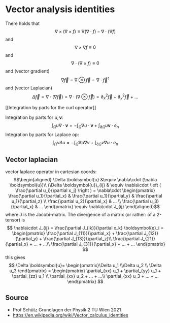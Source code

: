 # Vector analysis identities


There holds that
$$\nabla\times(\nabla\times f)\equiv \nabla(\nabla\cdot f) - \nabla\cdot (\nabla f)$$
and
$$\nabla\times \nabla f \equiv 0$$
and 
$$\nabla\cdot (\nabla\times f) \equiv 0$$
and (vector gradient)
$$\nabla \vec{f} = \nabla \otimes \vec{f} = \nabla\cdot \vec{f}^\intercal$$
and (vector Laplacian)
$$\Delta \vec{f} = \nabla\cdot(\nabla \vec{f}) = \nabla\cdot (\nabla \otimes \vec{f}) = \partial_x^2 \vec{f} + \partial_y^2 \vec{f} +...$$

[[Integration by parts for the curl operator]]

Integration by parts for $u, \boldsymbol{v}$:
$$\int_\Omega u\nabla\cdot \boldsymbol{v} = -\int_\Omega\nabla u \cdot \boldsymbol{v}+ \int_{\partial\Omega} u\boldsymbol{v}\cdot e_n $$
Integration by parts for Laplace op:
$$\int_\Omega v\Delta u = -\int_\Omega \nabla u \nabla v + \int_{\partial\Omega}v  \nabla u\cdot e_n$$


## Vector laplacian
vector laplace operator in cartesian coords:
$$\begin{aligned}
    \Delta \boldsymbol{u} &\equiv \nabla\cdot (\nabla \boldsymbol{u})\\
    (\Delta \boldsymbol{u})_{ij} & \equiv \nabla\cdot \left ( \frac{\partial u_i}{\partial x_j} \right ) = 
    \nabla\cdot 
    \begin{pmatrix}
    \frac{\partial u_1}{\partial_x} & 
    \frac{\partial u_1}{\partial_y} & 
    \frac{\partial u_1}{\partial_z} \\
    \frac{\partial u_2}{\partial_x} 
    & ... \\ 
    \frac{\partial u_3}{\partial_x} 
    & ... 
    \end{pmatrix} \equiv \nabla\cdot J_{ij}
\end{aligned}$$
where $J$ is the Jacobi-matrix. The divergence of a matrix (or rather: of a 2-tensor) is
$$
    \nabla\cdot J_{ij} = \frac{\partial J_{ik}}{\partial x_k} \boldsymbol{e}_i = 
    \begin{pmatrix}
    \frac{\partial J_{11}}{\partial_x} + \frac{\partial J_{12}}{\partial_y} + \frac{\partial J_{13}}{\partial_z}\\
    \frac{\partial J_{21}}{\partial_x} + ... + ...\\
    \frac{\partial J_{31}}{\partial_x}  + ... + ...
    \end{pmatrix}
$$
this gives
$$
    \Delta \boldsymbol{u}= \begin{pmatrix}\Delta u_1 \\\Delta u_2 \\ \Delta u_3 \end{pmatrix} = 
    \begin{pmatrix}
    \partial_{xx} u_1 + \partial_{yy} u_1 + \partial_{zz} u_1 \\
    \partial_{xx} u_2 + ... + ...\\
    \partial_{xx} u_3 + ... + ...
    \end{pmatrix}
$$

## Source
- Prof Schütz Grundlagen der Physik 2 TU Wien 2021
- https://en.wikipedia.org/wiki/Vector_calculus_identities